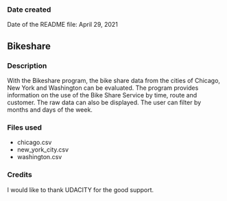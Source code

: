 ### Date created
Date of the README file: April 29, 2021

## Bikeshare


### Description
With the Bikeshare program, the bike share data from the cities of Chicago, New York and Washington can be evaluated. The program provides information on the use of the Bike Share Service by time, route and customer. The raw data can also be displayed. The user can filter by months and days of the week.

### Files used
* chicago.csv
* new_york_city.csv
* washington.csv

### Credits
I would like to thank UDACITY for the good support.
